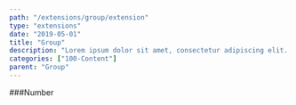 ```yaml
---
path: "/extensions/group/extension"
type: "extensions"
date: "2019-05-01"
title: "Group"
description: "Lorem ipsum dolor sit amet, consectetur adipiscing elit. Nunc tempus laoreet leo sit amet iaculis."
categories: ["100-Content"]
parent: "Group"
---
```


###Number

<demo>
  <demovanilla src="demos/inline/extensions/group/group-number">
  </demovanilla>
</demo>

